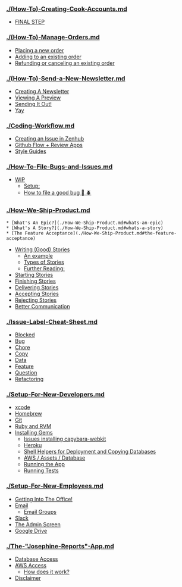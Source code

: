 ### [./(How-To)-Creating-Cook-Accounts.md](./(How-To)-Creating-Cook-Accounts.md)

* [FINAL STEP](./(How-To)-Creating-Cook-Accounts.md#final-step)




### [./(How-To)-Manage-Orders.md](./(How-To)-Manage-Orders.md)

* [Placing a new order](./(How-To)-Manage-Orders.md#placing-a-new-order)
* [Adding to an existing order](./(How-To)-Manage-Orders.md#adding-to-an-existing-order)
* [Refunding or canceling an existing order](./(How-To)-Manage-Orders.md#refunding-or-canceling-an-existing-order)




### [./(How-To)-Send-a-New-Newsletter.md](./(How-To)-Send-a-New-Newsletter.md)

* [Creating A Newsletter](./(How-To)-Send-a-New-Newsletter.md#creating-a-newsletter)
* [Viewing A Preview](./(How-To)-Send-a-New-Newsletter.md#viewing-a-preview)
* [Sending It Out!](./(How-To)-Send-a-New-Newsletter.md#sending-it-out)
* [Yay](./(How-To)-Send-a-New-Newsletter.md#yay)


### [./Coding-Workflow.md](./Coding-Workflow.md)

* [Creating an Issue in Zenhub](./Coding-Workflow.md#creating-an-issue-in-zenhub)
* [Github Flow + Review Apps](./Coding-Workflow.md#github-flow-review-apps)
* [Style Guides](./Coding-Workflow.md#style-guides)




### [./How-To-File-Bugs-and-Issues.md](./How-To-File-Bugs-and-Issues.md)

* [WIP](./How-To-File-Bugs-and-Issues.md#wip)
    * [Setup:](./How-To-File-Bugs-and-Issues.md#setup)
    * [How to file a good bug :bug: :beetle:](./How-To-File-Bugs-and-Issues.md#how-to-file-a-good-bug-bug-beetle)


### [./How-We-Ship-Product.md](./How-We-Ship-Product.md)

    * [What's An Epic?](./How-We-Ship-Product.md#whats-an-epic)
    * [What's A Story?](./How-We-Ship-Product.md#whats-a-story)
    * [The Feature Acceptance](./How-We-Ship-Product.md#the-feature-acceptance)
* [Writing (Good) Stories](./How-We-Ship-Product.md#writing-good-stories)
  * [An example](./How-We-Ship-Product.md#an-example)
  * [Types of Stories](./How-We-Ship-Product.md#types-of-stories)
  * [Further Reading:](./How-We-Ship-Product.md#further-reading)
* [Starting Stories](./How-We-Ship-Product.md#starting-stories)
* [Finishing Stories](./How-We-Ship-Product.md#finishing-stories)
* [Delivering Stories](./How-We-Ship-Product.md#delivering-stories)
* [Accepting Stories](./How-We-Ship-Product.md#accepting-stories)
* [Rejecting Stories](./How-We-Ship-Product.md#rejecting-stories)
* [Better Communication](./How-We-Ship-Product.md#better-communication)


### [./Issue-Label-Cheat-Sheet.md](./Issue-Label-Cheat-Sheet.md)

* [Blocked](./Issue-Label-Cheat-Sheet.md#blocked)
* [Bug](./Issue-Label-Cheat-Sheet.md#bug)
* [Chore](./Issue-Label-Cheat-Sheet.md#chore)
* [Copy](./Issue-Label-Cheat-Sheet.md#copy)
* [Data](./Issue-Label-Cheat-Sheet.md#data)
* [Feature](./Issue-Label-Cheat-Sheet.md#feature)
* [Question](./Issue-Label-Cheat-Sheet.md#question)
* [Refactoring](./Issue-Label-Cheat-Sheet.md#refactoring)


### [./Setup-For-New-Developers.md](./Setup-For-New-Developers.md)

  * [xcode](./Setup-For-New-Developers.md#xcode)
  * [Homebrew](./Setup-For-New-Developers.md#homebrew)
  * [Git](./Setup-For-New-Developers.md#git)
  * [Ruby and RVM](./Setup-For-New-Developers.md#ruby-and-rvm)
* [Installing Gems](./Setup-For-New-Developers.md#installing-gems)
    * [Issues installing capybara-webkit](./Setup-For-New-Developers.md#issues-installing-capybara-webkit)
  * [Heroku](./Setup-For-New-Developers.md#heroku)
  * [Shell Helpers for Deployment and Copying Databases](./Setup-For-New-Developers.md#shell-helpers-for-deployment-and-copying-databases)
  * [AWS / Assets / Database](./Setup-For-New-Developers.md#aws-assets-database)
  * [Running the App](./Setup-For-New-Developers.md#running-the-app)
  * [Running Tests](./Setup-For-New-Developers.md#running-tests)


### [./Setup-For-New-Employees.md](./Setup-For-New-Employees.md)

* [Getting Into The Office!](./Setup-For-New-Employees.md#getting-into-the-office)
* [Email](./Setup-For-New-Employees.md#email)
  * [Email Groups](./Setup-For-New-Employees.md#email-groups)
* [Slack](./Setup-For-New-Employees.md#slack)
* [The Admin Screen](./Setup-For-New-Employees.md#the-admin-screen)
* [Google Drive](./Setup-For-New-Employees.md#google-drive)


### [./The-"Josephine-Reports"-App.md](./The-"Josephine-Reports"-App.md)

* [Database Access](./The-"Josephine-Reports"-App.md#database-access)
* [AWS Access](./The-"Josephine-Reports"-App.md#aws-access)
  * [How does it work?](./The-"Josephine-Reports"-App.md#how-does-it-work)
* [Disclaimer](./The-"Josephine-Reports"-App.md#disclaimer)


